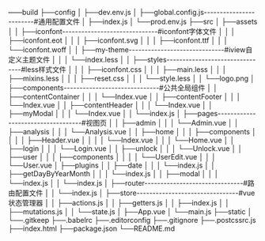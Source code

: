 ——build
├──config
│ ├──dev.env.js
│ ├──global.config.js------------------------#通用配置文件
│ ├──index.js
│ └──prod.env.js
├──src
│ ├──assets
│ │ ├──iconfont------------------------------#iconfont字体文件
│ │ │ ├──iconfont.eot
│ │ │ ├──iconfont.svg
│ │ │ ├──iconfont.ttf
│ │ │ └──iconfont.woff
│ │ ├──my-theme------------------------------#iview自定义主题文件
│ │ │ └──index.less
│ │ ├──styles--------------------------------#less样式文件
│ │ │ ├──iconfont.css
│ │ │ ├──main.less
│ │ │ ├──mixins.less
│ │ │ ├──reset.css
│ │ │ └──style.less
│ │ └──logo.png
│ ├──components------------------------------#公共全局组件
│ │ ├──contentContainer
│ │ │ └──Index.vue
│ │ ├──contentFooter
│ │ │ └──Index.vue
│ │ ├──contentHeader
│ │ │ └──Index.vue
│ │ ├──myModal
│ │ │ └──Index.vue
│ │ └──index.js
│ ├──pages-----------------------------------#视图页
│ │ ├──admin
│ │ │ └──Admin.vue
│ │ ├──analysis
│ │ │ └──Analysis.vue
│ │ ├──home
│ │ │ ├──components
│ │ │ │ ├──Header.vue
│ │ │ │ └──Index.vue
│ │ │ └──Home.vue
│ │ ├──login
│ │ │ └──Login.vue
│ │ ├──unlock
│ │ │ └──Unlock.vue
│ │ ├──user
│ │ │ ├──components
│ │ │ │ └──UserEdit.vue
│ │ │ └──User.vue
│ ├──plugins
│ │ ├──date
│ │ │ └──index.js
│ │ ├──getDayByYearMonth
│ │ │ └──index.js
│ │ ├──modal
│ │ │ └──index.js
│ │ └──index.js
│ ├──router-------------------------------#路由配置文件
│ │ └──index.js
│ ├──store--------------------------------#vue状态管理器
│ │ ├──actions.js
│ │ ├──getters.js
│ │ ├──index.js
│ │ ├──mutations.js
│ │ └──state.js
│ ├──App.vue
│ └──main.js
├──static
│ └──.gitkeep
├──.babelrc
├──.editorconfig
├──.gitignore
├──.postcssrc.js
├──index.html
├──package.json
└──README.md
